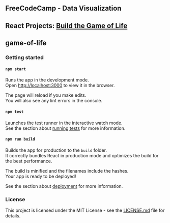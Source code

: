 ## FreeCodeCamp - Data Visualization
## React Projects: [Build the Game of Life](https://www.freecodecamp.org/challenges/build-the-game-of-life)
## game-of-life

### Getting started

#### `npm start`

Runs the app in the development mode.<br>
Open [http://localhost:3000](http://localhost:3000) to view it in the browser.

The page will reload if you make edits.<br>
You will also see any lint errors in the console.

#### `npm test`

Launches the test runner in the interactive watch mode.<br>
See the section about [running tests](#running-tests) for more information.

#### `npm run build`

Builds the app for production to the `build` folder.<br>
It correctly bundles React in production mode and optimizes the build for the best performance.

The build is minified and the filenames include the hashes.<br>
Your app is ready to be deployed!

See the section about [deployment](#deployment) for more information.

### License

This project is licensed under the MIT License - see the [LICENSE.md](LICENSE.md) file for details.
